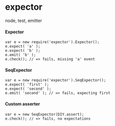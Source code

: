 expector
========
node, test, emitter
#### Expector
```
var e = new require('expector').Expector();
e.expect( 'a' );
e.expect( 'b' );
e.emit( 'b' );
e.check(); // => fails, missing 'a' event
```
#### SeqExpector
```
var e = new require('expector').SeqExpector();
e.expect( 'first' );
e.expect( 'second' );
e.emit( 'second' ); // => fails, expecting first
```
#### Custom asserter
```
var e = new SeqExpector(DIY.assert);
e.check(); // => fails, no expectations
```
